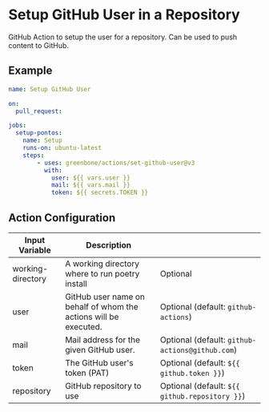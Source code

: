 # Setup GitHub User in a Repository

GitHub Action to setup the user for a repository. Can be used to push content
to GitHub.

## Example

```yml
name: Setup GitHub User

on:
  pull_request:

jobs:
  setup-pontos:
    name: Setup
    runs-on: ubuntu-latest
    steps:
        - uses: greenbone/actions/set-github-user@v3
          with:
            user: ${{ vars.user }}
            mail: ${{ vars.mail }}
            token: ${{ secrets.TOKEN }}

```

## Action Configuration

|Input Variable|Description| |
|--------------|-----------|-|
| working-directory | A working directory where to run poetry install | Optional |
| user | GitHub user name on behalf of whom the actions will be executed. | Optional (default: `github-actions`) |
| mail | Mail address for the given GitHub user. | Optional (default: `github-actions@github.com`) |
| token | The GitHub user's token (PAT) | Optional (default: `${{ github.token }}`) |
| repository | GitHub repository to use | Optional (default: `${{ github.repository }}`) |
